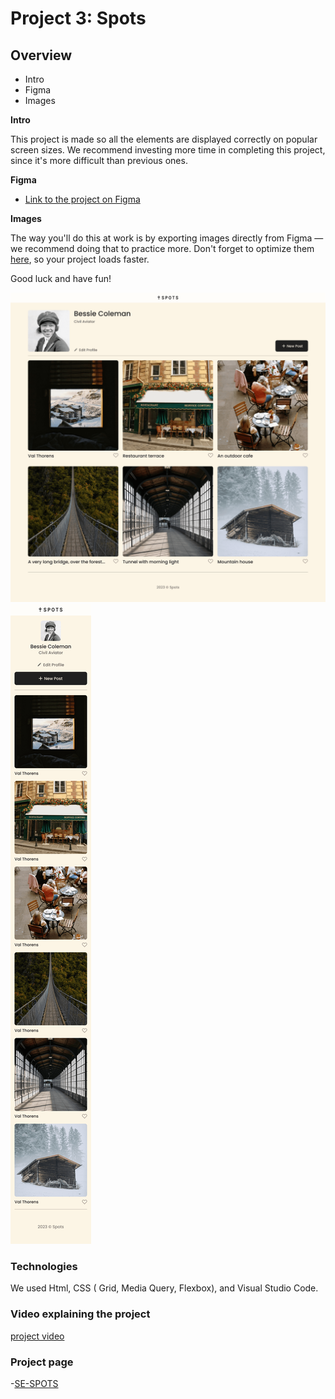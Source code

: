 # Project 3: Spots

## Overview

- Intro
- Figma
- Images

**Intro**

This project is made so all the elements are displayed correctly on popular screen sizes. We recommend investing more time in completing this project, since it's more difficult than previous ones.

**Figma**

- [Link to the project on Figma](https://www.figma.com/file/BBNm2bC3lj8QQMHlnqRsga/Sprint-3-Project-%E2%80%94-Spots?type=design&node-id=2%3A60&mode=design&t=afgNFybdorZO6cQo-1)

**Images**

The way you'll do this at work is by exporting images directly from Figma — we recommend doing that to practice more. Don't forget to optimize them [here](https://tinypng.com/), so your project loads faster.

Good luck and have fun!

![Desktop-image](./images/Se-spots-desktop-image.png)
![Mobile-image](./images/Se-spots-mobile-image.png)

### Technologies

We used Html, CSS ( Grid, Media Query, Flexbox), and Visual Studio Code.

### Video explaining the project

[project video](https://drive.google.com/file/d/1Wbx6W0WLd56sIotti-ciV2TvIitLEFe_/view?usp=drive_link)

### Project page

-[SE-SPOTS](https://seydou31.github.io/se_project_spots/)

